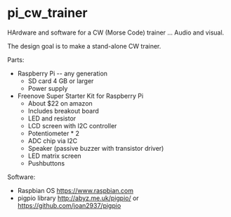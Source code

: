 # pi_cw_trainer
HArdware and software for a CW (Morse Code) trainer ... Audio and visual.

The design goal is to make a stand-alone CW trainer.

Parts:
* Raspberry Pi -- any generation
  * SD card 4 GB or larger
  * Power supply
* Freenove Super Starter Kit for Raspberry Pi
  * About $22 on amazon
  * Includes breakout board
  * LED and resistor
  * LCD screen with I2C controller
  * Potentiometer * 2
  * ADC chip via I2C
  * Speaker (passive buzzer with transistor driver)
  * LED matrix screen
  * Pushbuttons 

Software:
* Raspbian OS https://www.raspbian.com
* pigpio library http://abyz.me.uk/pigpio/ or https://github.com/joan2937/pigpio

